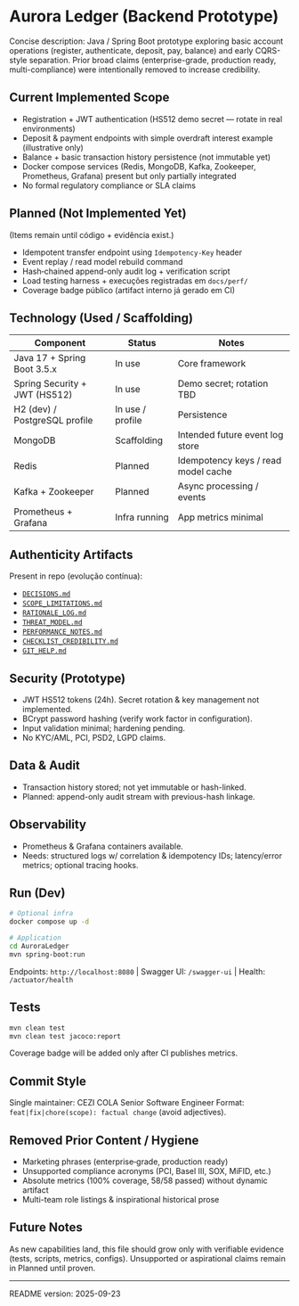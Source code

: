 # Aurora Ledger (Backend Prototype)

Concise description: Java / Spring Boot prototype exploring basic account operations (register, authenticate, deposit, pay, balance) and early CQRS-style separation. Prior broad claims (enterprise-grade, production ready, multi-compliance) were intentionally removed to increase credibility.

## Current Implemented Scope
- Registration + JWT authentication (HS512 demo secret — rotate in real environments)
- Deposit & payment endpoints with simple overdraft interest example (illustrative only)
- Balance + basic transaction history persistence (not immutable yet)
- Docker compose services (Redis, MongoDB, Kafka, Zookeeper, Prometheus, Grafana) present but only partially integrated
- No formal regulatory compliance or SLA claims

## Planned (Not Implemented Yet)
(Items remain until código + evidência exist.)
- Idempotent transfer endpoint using `Idempotency-Key` header
- Event replay / read model rebuild command
- Hash‑chained append-only audit log + verification script
- Load testing harness + execuções registradas em `docs/perf/`
- Coverage badge público (artifact interno já gerado em CI)

## Technology (Used / Scaffolding)
| Component | Status | Notes |
|-----------|--------|-------|
| Java 17 + Spring Boot 3.5.x | In use | Core framework |
| Spring Security + JWT (HS512) | In use | Demo secret; rotation TBD |
| H2 (dev) / PostgreSQL profile | In use / profile | Persistence |
| MongoDB | Scaffolding | Intended future event log store |
| Redis | Planned | Idempotency keys / read model cache |
| Kafka + Zookeeper | Planned | Async processing / events |
| Prometheus + Grafana | Infra running | App metrics minimal |

## Authenticity Artifacts
Present in repo (evolução contínua):
- [`DECISIONS.md`](./DECISIONS.md)
- [`SCOPE_LIMITATIONS.md`](./SCOPE_LIMITATIONS.md)
- [`RATIONALE_LOG.md`](./RATIONALE_LOG.md)
- [`THREAT_MODEL.md`](./THREAT_MODEL.md)
- [`PERFORMANCE_NOTES.md`](./PERFORMANCE_NOTES.md)
- [`CHECKLIST_CREDIBILITY.md`](./CHECKLIST_CREDIBILITY.md)
- [`GIT_HELP.md`](./GIT_HELP.md)

## Security (Prototype)
- JWT HS512 tokens (24h). Secret rotation & key management not implemented.
- BCrypt password hashing (verify work factor in configuration).
- Input validation minimal; hardening pending.
- No KYC/AML, PCI, PSD2, LGPD claims.

## Data & Audit
- Transaction history stored; not yet immutable or hash-linked.
- Planned: append-only audit stream with previous-hash linkage.

## Observability
- Prometheus & Grafana containers available.
- Needs: structured logs w/ correlation & idempotency IDs; latency/error metrics; optional tracing hooks.

## Run (Dev)
```bash
# Optional infra
docker compose up -d

# Application
cd AuroraLedger
mvn spring-boot:run
```
Endpoints: `http://localhost:8080`  |  Swagger UI: `/swagger-ui`  |  Health: `/actuator/health`

## Tests
```bash
mvn clean test
mvn clean test jacoco:report
```
Coverage badge will be added only after CI publishes metrics.

## Commit Style
Single maintainer: CEZI COLA Senior Software Engineer
Format: `feat|fix|chore(scope): factual change` (avoid adjectives).

## Removed Prior Content / Hygiene
- Marketing phrases (enterprise‑grade, production ready)
- Unsupported compliance acronyms (PCI, Basel III, SOX, MiFID, etc.)
- Absolute metrics (100% coverage, 58/58 passed) without dynamic artifact
- Multi-team role listings & inspirational historical prose

## Future Notes
As new capabilities land, this file should grow only with verifiable evidence (tests, scripts, metrics, configs). Unsupported or aspirational claims remain in Planned until proven.

---
README version: 2025-09-23
